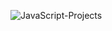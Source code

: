 ![JavaScript-Projects](https://socialify.git.ci/avinashkranjan/JavaScript-Projects/image?description=1&font=Raleway&forks=1&issues=1&language=1&name=1&owner=1&pattern=Formal%20Invitation&pulls=1&stargazers=1&theme=Light)
